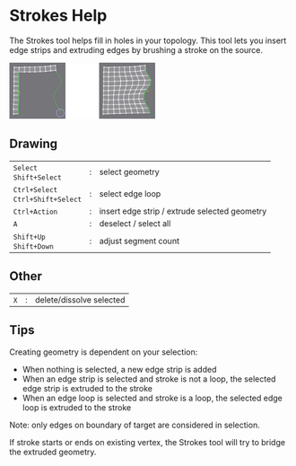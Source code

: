 # Strokes Help

The Strokes tool helps fill in holes in your topology.
This tool lets you insert edge strips and extruding edges by brushing a stroke on the source.

![](help_strokes.png)

## Drawing

|  |  |  |
| --- | --- | --- |
| `Select` <br> `Shift+Select` | : | select geometry |
| `Ctrl+Select` <br> `Ctrl+Shift+Select` | : | select edge loop |
| `Ctrl+Action` | : | insert edge strip / extrude selected geometry |
| `A` | : | deselect / select all |
| `Shift+Up` <br> `Shift+Down` | : | adjust segment count |

## Other

|  |  |  |
| --- | --- | --- |
| `X` | : | delete/dissolve selected |

## Tips

Creating geometry is dependent on your selection:

- When nothing is selected, a new edge strip is added
- When an edge strip is selected and stroke is not a loop, the selected edge strip is extruded to the stroke
- When an edge loop is selected and stroke is a loop, the selected edge loop is extruded to the stroke

Note: only edges on boundary of target are considered in selection.

If stroke starts or ends on existing vertex, the Strokes tool will try to bridge the extruded geometry.
